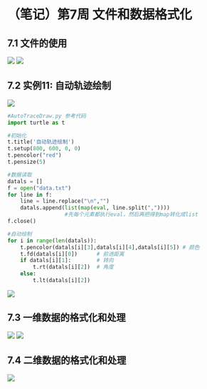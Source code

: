 # （笔记）第7周 文件和数据格式化

## 7.1 文件的使用

![](https://raw.githubusercontent.com/bobo6668/markdown-pictures-bobo/master/img/pythonMOOC/20200904102233.png)
![](https://raw.githubusercontent.com/bobo6668/markdown-pictures-bobo/master/img/pythonMOOC/20200904102241.png)

## 7.2 实例11: 自动轨迹绘制

![](https://raw.githubusercontent.com/bobo6668/markdown-pictures-bobo/master/img/pythonMOOC/20200904230459.png)

```python
#AutoTraceDraw.py 参考代码
import turtle as t

#初始化
t.title('自动轨迹绘制')
t.setup(800, 600, 0, 0)
t.pencolor("red")
t.pensize(5)

#数据读取
datals = []
f = open("data.txt")
for line in f:
    line = line.replace("\n","")
    datals.append(list(map(eval, line.split(","))))
                  #先每个元素都执行eval，然后再把得到map转化成list
f.close()

#自动绘制
for i in range(len(datals)):
    t.pencolor(datals[i][3],datals[i][4],datals[i][5]) # 颜色
    t.fd(datals[i][0])      # 前进距离
    if datals[i][1]:        # 转向
        t.rt(datals[i][2])  # 角度
    else:
        t.lt(datals[i][2])
```
![](https://raw.githubusercontent.com/bobo6668/markdown-pictures-bobo/master/img/pythonMOOC/20200904230453.png)

## 7.3 一维数据的格式化和处理

![](https://raw.githubusercontent.com/bobo6668/markdown-pictures-bobo/master/img/pythonMOOC/20200904230450.png)
![](https://raw.githubusercontent.com/bobo6668/markdown-pictures-bobo/master/img/pythonMOOC/20200904230514.png)

## 7.4 二维数据的格式化和处理

![](https://raw.githubusercontent.com/bobo6668/markdown-pictures-bobo/master/img/pythonMOOC/20200904230417.png)